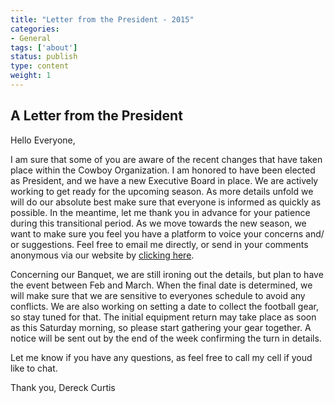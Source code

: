 ```yaml
---
title: "Letter from the President - 2015"
categories:
- General
tags: ['about']
status: publish
type: content
weight: 1
---
```


## A Letter from the President

Hello Everyone,
 
I am sure that some of you are aware of the recent changes that have taken place within the Cowboy Organization. I am honored to have been elected as President, and we have a new Executive Board in place. We are actively working to get ready for the upcoming season. As more details unfold we will do our absolute best make sure that everyone is informed as quickly as possible. In the meantime, let me thank you in advance for your patience during this transitional period. As we move towards the new season, we want to make sure you feel you have a platform to voice your concerns and/ or suggestions. Feel free to email me directly, or send in your comments anonymous via our website by [clicking here](http://mvcowboysfootball.com/contact-us/).
 
Concerning our Banquet, we are still ironing out the details, but plan to have the event between Feb and March. When the final date is determined, we will make sure that we are sensitive to everyones schedule to avoid any conflicts. We are also working on setting a date to collect the football gear, so stay tuned for that. The initial equipment return may take place as soon as this Saturday morning, so please start gathering your gear together. A notice will be sent out by the end of the week confirming the turn in details.
 
Let me know if you have any questions, as feel free to call my cell if youd like to chat.
 
 
 
Thank you,
Dereck Curtis


